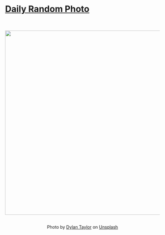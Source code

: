 # [Daily Random Photo](https://www.dailyrandomphoto.com/)

<div align="center">
  <br>
  <br>
  <a href="https://www.dailyrandomphoto.com/p/2021/2021-10-02/"><img src="https://images.unsplash.com/photo-1630702379394-e202e2fbe01e?crop=entropy&cs=tinysrgb&fit=max&fm=jpg&ixid=Mnw3NzUwOHwwfDF8cmFuZG9tfHx8fHx8fHx8MTYzMzEzMzc5MQ&ixlib=rb-1.2.1&q=80&w=1080" width="600px"></a>
  <br>
  <br>
  <p class="has-text-grey">Photo by <a href="https://unsplash.com/@dyltayl?utm_source=Daily%20Random%20Photo&amp;utm_medium=referral" target="_blank" rel="noopener noreferrer">Dylan Taylor</a> on <a href="https://unsplash.com/photos/zMHCC6BQJFU?utm_source=Daily%20Random%20Photo&amp;utm_medium=referral" target="_blank" rel="noopener noreferrer">Unsplash</a></p>
</div>
